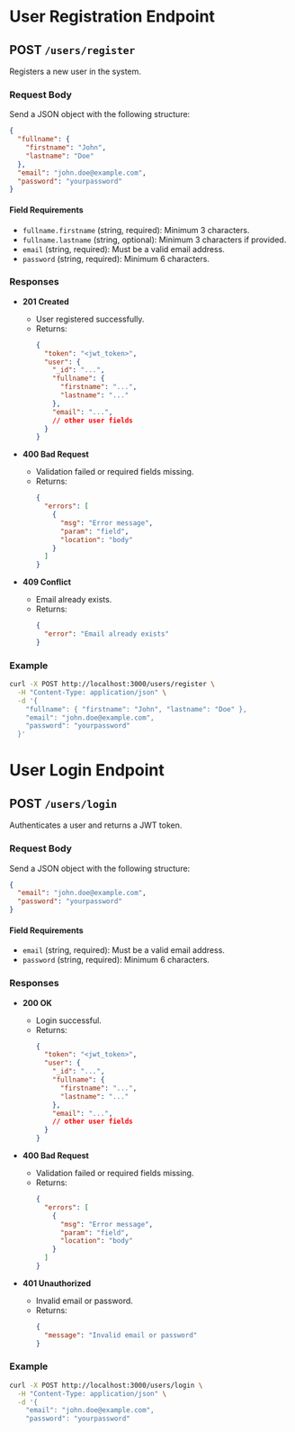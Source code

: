 # User Registration Endpoint

## POST `/users/register`

Registers a new user in the system.

### Request Body

Send a JSON object with the following structure:

```json
{
  "fullname": {
    "firstname": "John",
    "lastname": "Doe"
  },
  "email": "john.doe@example.com",
  "password": "yourpassword"
}
```

#### Field Requirements

- `fullname.firstname` (string, required): Minimum 3 characters.
- `fullname.lastname` (string, optional): Minimum 3 characters if provided.
- `email` (string, required): Must be a valid email address.
- `password` (string, required): Minimum 6 characters.

### Responses

- **201 Created**
  - User registered successfully.
  - Returns:
    ```json
    {
      "token": "<jwt_token>",
      "user": {
        "_id": "...",
        "fullname": {
          "firstname": "...",
          "lastname": "..."
        },
        "email": "...",
        // other user fields
      }
    }
    ```

- **400 Bad Request**
  - Validation failed or required fields missing.
  - Returns:
    ```json
    {
      "errors": [
        {
          "msg": "Error message",
          "param": "field",
          "location": "body"
        }
      ]
    }
    ```

- **409 Conflict**
  - Email already exists.
  - Returns:
    ```json
    {
      "error": "Email already exists"
    }
    ```

### Example

```bash
curl -X POST http://localhost:3000/users/register \
  -H "Content-Type: application/json" \
  -d '{
    "fullname": { "firstname": "John", "lastname": "Doe" },
    "email": "john.doe@example.com",
    "password": "yourpassword"
  }'
```

# User Login Endpoint

## POST `/users/login`

Authenticates a user and returns a JWT token.

### Request Body

Send a JSON object with the following structure:

```json
{
  "email": "john.doe@example.com",
  "password": "yourpassword"
}
```

#### Field Requirements

- `email` (string, required): Must be a valid email address.
- `password` (string, required): Minimum 6 characters.

### Responses

- **200 OK**
  - Login successful.
  - Returns:
    ```json
    {
      "token": "<jwt_token>",
      "user": {
        "_id": "...",
        "fullname": {
          "firstname": "...",
          "lastname": "..."
        },
        "email": "...",
        // other user fields
      }
    }
    ```

- **400 Bad Request**
  - Validation failed or required fields missing.
  - Returns:
    ```json
    {
      "errors": [
        {
          "msg": "Error message",
          "param": "field",
          "location": "body"
        }
      ]
    }
    ```

- **401 Unauthorized**
  - Invalid email or password.
  - Returns:
    ```json
    {
      "message": "Invalid email or password"
    }
    ```

### Example

```bash
curl -X POST http://localhost:3000/users/login \
  -H "Content-Type: application/json" \
  -d '{
    "email": "john.doe@example.com",
    "password": "yourpassword"